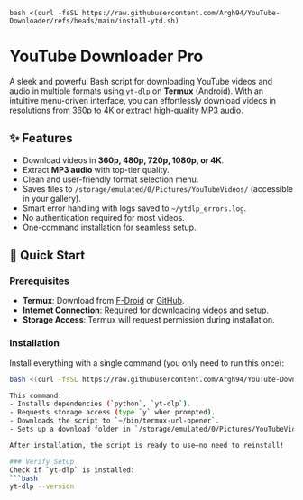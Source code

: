 ```bash <(curl -fsSL https://raw.githubusercontent.com/Argh94/YouTube-Downloader/refs/heads/main/install-ytd.sh)```
# YouTube Downloader Pro

A sleek and powerful Bash script for downloading YouTube videos and audio in multiple formats using `yt-dlp` on **Termux** (Android). With an intuitive menu-driven interface, you can effortlessly download videos in resolutions from 360p to 4K or extract high-quality MP3 audio.

## ✨ Features
- Download videos in **360p, 480p, 720p, 1080p, or 4K**.
- Extract **MP3 audio** with top-tier quality.
- Clean and user-friendly format selection menu.
- Saves files to `/storage/emulated/0/Pictures/YouTubeVideos/` (accessible in your gallery).
- Smart error handling with logs saved to `~/ytdlp_errors.log`.
- No authentication required for most videos.
- One-command installation for seamless setup.

## 🚀 Quick Start

### Prerequisites
- **Termux**: Download from [F-Droid](https://f-droid.org/en/packages/com.termux/) or [GitHub](https://github.com/termux/termux-app).
- **Internet Connection**: Required for downloading videos and setup.
- **Storage Access**: Termux will request permission during installation.

### Installation
Install everything with a single command (you only need to run this once):
```bash
bash <(curl -fsSL https://raw.githubusercontent.com/Argh94/YouTube-Downloader/refs/heads/main/install-ytd.sh)

This command:
- Installs dependencies (`python`, `yt-dlp`).
- Requests storage access (type `y` when prompted).
- Downloads the script to `~/bin/termux-url-opener`.
- Sets up a download folder in `/storage/emulated/0/Pictures/YouTubeVideos/`.

After installation, the script is ready to use—no need to reinstall!

### Verify Setup
Check if `yt-dlp` is installed:
```bash
yt-dlp --version
